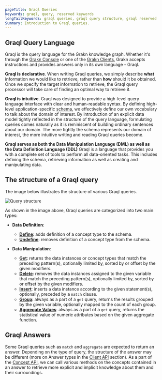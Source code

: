 ```yaml
---
pageTitle: Graql Queries
keywords: graql, query, reserved keywords
longTailKeywords: graql queries, graql query structure, graql reserved keywords
Summary: Introduction to Graql queries.
---
```


## Graql Query Language

Graql is the query language for the Grakn knowledge graph. Whether it's through the [Grakn Console](../02-console/01-console.md) or one of the [Grakn Clients](../03-client-api/00-overview.md), Grakn accepts instructions and provides answers only in its own language - Graql.

**Graql is declarative**.
When writing Graql queries, we simply describe **what** information we would like to retrieve, rather than **how** should it be obtained.
Once we specify the target information to retrieve, the Graql query processor will take care of finding an optimal way to retrieve it.

**Graql is intuitive**.
Graql was designed to provide a high-level query language interface with clear and human-readable syntax. By defining high-level application-specific [schema](../09-schema/00-overview.md), we effectively define our own vocabulary to talk about the domain of interest. By introduction of an explicit data model tightly reflected in the structure of the query language, formulating queries comes naturally as it is reminiscent of building ordinary sentences about our domain. The more tightly the schema represents our domain of interest, the more intuitive writing and reading Graql queries become.

**Graql serves as both the Data Manipulation Language (DML) as well as the Data Definition Language (DDL)**
Graql is a language that provides you with a complete set of tools to perform all data-oriented tasks. This includes defining the schema, retrieving information as well as creating and manipulating data.

## The structure of a Graql query

The image below illustrates the structure of various Graql queries.

![Query structure](../images/query/query-structure.png)

As shown in the image above, Graql queries are categorized into two main types:
- **Data Definition**:
  - **[Define](../09-schema/01-concepts.md#define)**: adds definition of a concept type to the schema.
  - **[Undefine](../09-schema/01-concepts.md#undefine)**: removes definition of a concept type from the schema.

- **Data Manipulation**:
  - **[Get](../11-query/02-get-query.md)**: returns the data instances or concept types that match the preceding pattern(s), optionally limited by, sorted by or offset by the given modifiers.
  - **[Delete](../11-query/04-delete-query.md)**: removes the data instances assigned to the given variable that match the preceding pattern(s), optionally limited by, sorted by or offset by the given modifiers.
  - **[Insert](../11-query/03-insert-query.md)**: inserts a data instance according to the given statement(s), optionally, preceded by a `match` clause.
  - **[Group](../11-query/06-aggregate-query.md#grouping-answers)**: always as a part of a `get` query, returns the results grouped by the given variable, optionally mapped to the count of each group.
  - **[Aggregate Values](../11-query/06-aggregate-query.md#aggregate-values-over-a-dataset)**: always as a part of a `get` query, returns the statistical value of numeric attributes based on the given aggregate function.

## Graql Answers

Some Graql queries such as `match` and `aggregate` are expected to return an answer. Depending on the type of query, the structure of the answer may be different (more on Answer types in the [Client API](../03-client-api/00-overview.md#investigating-answers) section). As a part of the [Concept API](../04-concept-api/00-overview.md), we can call various methods on the concepts contained in an answer to retrieve more explicit and implicit knowledge about them and their surroundings.
